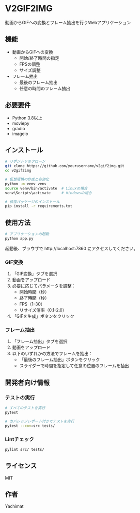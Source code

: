 # V2GIF2IMG

動画からGIFへの変換とフレーム抽出を行うWebアプリケーション

## 機能

- 動画からGIFへの変換
  - 開始/終了時間の指定
  - FPSの調整
  - サイズ調整
- フレーム抽出
  - 最後のフレーム抽出
  - 任意の時間のフレーム抽出

## 必要要件

- Python 3.8以上
- moviepy
- gradio
- imageio

## インストール

```bash
# リポジトリのクローン
git clone https://github.com/yourusername/v2gif2img.git
cd v2gif2img

# 仮想環境の作成と有効化
python -m venv venv
source venv/bin/activate  # Linuxの場合
venv\Scripts\activate     # Windowsの場合

# 依存パッケージのインストール
pip install -r requirements.txt
```

## 使用方法

```bash
# アプリケーションの起動
python app.py
```

起動後、ブラウザで http://localhost:7860 にアクセスしてください。

### GIF変換

1. 「GIF変換」タブを選択
2. 動画をアップロード
3. 必要に応じてパラメータを調整：
   - 開始時間（秒）
   - 終了時間（秒）
   - FPS（1-30）
   - リサイズ倍率（0.1-2.0）
4. 「GIFを生成」ボタンをクリック

### フレーム抽出

1. 「フレーム抽出」タブを選択
2. 動画をアップロード
3. 以下のいずれかの方法でフレームを抽出：
   - 「最後のフレーム抽出」ボタンをクリック
   - スライダーで時間を指定して任意の位置のフレームを抽出

## 開発者向け情報

### テストの実行

```bash
# すべてのテストを実行
pytest

# カバレッジレポート付きでテストを実行
pytest --cov=src tests/
```

### Lintチェック

```bash
pylint src/ tests/
```

## ライセンス

MIT

## 作者

Yachimat